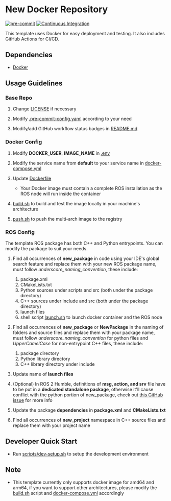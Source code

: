 # New Docker Repository

[![pre-commit](https://github.com/castacks/ROS-Repository-Template/actions/workflows/pre-commit.yml/badge.svg)](https://github.com/castacks/ROS-Repository-Template/actions/workflows/pre-commit.yml) [![Continuous Integration](https://github.com/castacks/ROS-Repository-Template/actions/workflows/CI.yml/badge.svg)](https://github.com/castacks/ROS-Repository-Template/actions/workflows/CI.yml)

This template uses Docker for easy deployment and testing. It also includes GitHub Actions for CI/CD.

## Dependencies

- [Docker](https://docs.docker.com/get-docker/)

## Usage Guidelines

### Base Repo

1. Change [LICENSE](LICENSE) if necessary

1. Modify [.pre-commit-config.yaml](.pre-commit-config.yaml) according to your need

1. Modify/add GitHub workflow status badges in [README.md](README.md)

### Docker Config

1. Modify **DOCKER_USER**, **IMAGE_NAME** in [.env](.env)

1. Modify the service name from **default** to your service name in [docker-compose.yml](docker-compose.yml)

1. Update [Dockerfile](docker/latest/Dockerfile)

   - Your Docker image must contain a complete ROS installation as the ROS node will run inside the container

1. [build.sh](scripts/build.sh) to build and test the image locally in your machine's architecture

1. [push.sh](scripts/push.sh) to push the multi-arch image to the registry

### ROS Config

The template ROS package has both C++ and Python entrypoints. You can modify the package to suit your needs.

1. Find all occurrences of **new_package** in code using your IDE's global search feature and replace them with your new ROS package name, must follow *underscore_naming_convention*, these include:

   1. package.xml
   1. CMakeLists.txt
   1. Python sources under scripts and src (both under the package directory)
   1. C++ sources under include and src (both under the package directory)
   1. launch files
   1. shell script [launch.sh](scripts/launch.sh) to launch docker container and the ROS node

1. Find all occurrences of **new_package** or **NewPackage** in the naming of folders and source files and replace them with your package name, must follow *underscore_naming_convention* for python files and *UpperCamelCase* for non-entrypoint C++ files, these include:

   1. package directory
   1. Python library directory
   1. C++ library directory under include

1. Update name of **launch files**

1. (Optional) In ROS 2 Humble, definitions of **msg, action, and srv** file have to be put in a **dedicated standalone package**, otherwise it'll cause conflict with the python portion of new_package, check out [this GitHub issue](https://github.com/ros2/rosidl_python/issues/141) for more info

1. Update the package **dependencies** in **package.xml** and **CMakeLists.txt**

1. Find all occurrences of **new_project** namespace in C++ source files and replace them with your project name

## Developer Quick Start

- Run [scripts/dev-setup.sh](scripts/dev-setup.sh) to setup the development environment

## Note

- This template currently only supports docker image for amd64 and arm64, if you want to support other architectures, please modify the [build.sh](scripts/build.sh) script and [docker-compose.yml](docker-compose.yml) accordingly

